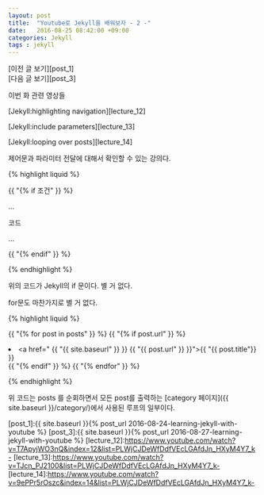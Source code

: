 ```yaml
---
layout: post
title:  "Youtube로 Jekyll을 배워보자 - 2 -"
date:   2016-08-25 08:42:00 +09:00
categories: Jekyll
tags : jekyll
---
```

[이전 글 보기][post_1]  
[다음 글 보기][post_3]

이번 화 관련 영상들

[Jekyll:highlighting navigation][lecture_12]

[Jekyll:include parameters][lecture_13]

[Jekyll:looping over posts][lecture_14]

제어문과 파라미터 전달에 대해서 확인할 수 있는 강의다.

{% highlight liquid %}

  {{ "{% if 조건" }} %}

  ...

  코드

  ...

  {{ "{% endif" }} %}

{% endhighlight %}

위의 코드가 Jekyll의 if 문이다. 별 거 없다.

for문도 마찬가지로 별 거 없다.

{% highlight liquid %}

{{ "{% for post in posts" }} %}
  {{ "{% if post.url" }} %}
    <li><a href=" {{ "{{ site.baseurl" }} }} {{ "{{ post.url" }} }}">{{ "{{ post.title"}} }}</a></li>
  {{ "{% endif" }} %}
{{ "{% endfor" }} %}

{% endhighlight %}

위 코드는 posts 를 순회하면서 모든 post를 출력하는 [category 페이지]({{ site.baseurl }}/category/)에서 사용된 루프의 일부이다.


[post_1]:{{ site.baseurl }}{% post_url 2016-08-24-learning-jekyll-with-youtube %}
[post_3]:{{ site.baseurl }}{% post_url 2016-08-27-learning-jekyll-with-youtube %}
[lecture_12]:https://www.youtube.com/watch?v=T7ApyjWO3nQ&index=12&list=PLWjCJDeWfDdfVEcLGAfdJn_HXyM4Y7_k-
[lecture_13]:https://www.youtube.com/watch?v=TJcn_PJ2100&list=PLWjCJDeWfDdfVEcLGAfdJn_HXyM4Y7_k-
[lecture_14]:https://www.youtube.com/watch?v=9ePPr5rOszc&index=14&list=PLWjCJDeWfDdfVEcLGAfdJn_HXyM4Y7_k-
